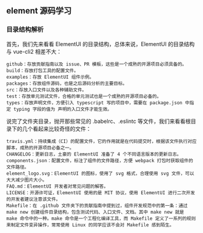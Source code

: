 ## element 源码学习



### 目录结构解析 

首先，我们先来看看 ElementUI 的目录结构，总体来说，ElementUI 的目录结构与 vue-cli2 相差不大：

```
github：存放贡献指南以及 issue、PR 模板，这些是一个成熟的开源项目必须具备的。
build：存放打包工具的配置文件。
examples：存放 ElementUI 组件示例。
packages：存放组件源码，也是之后源码分析的主要目标。
src：存放入口文件以及各种辅助文件。
test：存放单元测试文件，合格的单元测试也是一个成熟的开源项目必备的。
types：存放声明文件，方便引入 typescript 写的项目中，需要在 package.json 中指定 typing 字段的值为 声明的入口文件才能生效。
```

说完了文件夹目录，抛开那些常见的 .babelrc、.eslintc 等文件，我们来看看根目录下的几个看起来比较奇怪的文件：

```
travis.yml：持续集成（CI）的配置文件，它的作用就是在代码提交时，根据该文件执行对应脚本，成熟的开源项目必备之一。
CHANGELOG：更新日志，土豪的 ElementUI 准备了 4 个不同语言版本的更新日志。
components.json：配置文件，标注了组件的文件路径，方便 webpack 打包时获取组件的文件路径。
element_logo.svg：ElementUI 的图标，使用了 svg 格式，合理使用 svg 文件，可以大大减少图片大小。
FAQ.md：ElementUI 开发者对常见问题的解答。
LICENSE：开源许可证，ElementUI 使用的是 MIT 协议，使用 ElementUI 进行二次开发的开发者建议注意该文件。
Makefile：在 .github 文件夹下的贡献指南中提到过，组件开发规范中的第一条：通过 make new 创建组件目录结构，包含测试代码、入口文件、文档。其中 make new 就是 make 命令中的一种。make 命令是一个工程化编译工具，而 Makefile 定义了一系列的规则来制定文件变异操作，常常使用 Linux 的同学应该不会对 Makefile 感到陌生。
```

